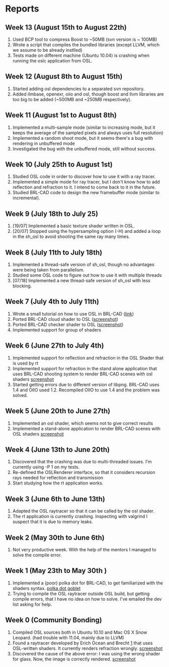 # Reports

## Week 13 (August 15th to August 22th)

1.  Used BCP tool to compress Boost to \~50MB (svn version is \~ 100MB)
2.  Wrote a script that compiles the bundled libraries (except LLVM,
    which we assume to be already instlled)
3.  Tests made on different machine (Ubuntu 10.04) is crashing when
    running the oslc application from OSL.

## Week 12 (August 8th to August 15th)

1.  Started adding osl dependencies to a separated svn repository.
2.  Added ilmbase, openexr, oiio and osl, though boost and llvm
    libraries are too big to be added (\~500MB and \~250MB
    respectively).

## Week 11 (August 1st to August 8th)

1.  Implemented a multi-sample mode (similar to increasing mode, but it
    keeps the average of the sampled pixels and always uses full
    resolution)
2.  Implemented a random shoot mode, but it seems there's a bug with
    rendering in unbuffered mode
3.  Investigated the bug with the unbuffered mode, still without
    success.

## Week 10 (July 25th to August 1st)

1.  Studied OSL code in order to discover how to use it with a ray
    tracer.
2.  Implemented a simple mode for ray tracer, but I don't know how to
    add reflection and refraction to it. I intend to come back to it in
    the future.
3.  Studied BRL-CAD code to design the new framebuffer mode (similar to
    incremental).

## Week 9 (July 18th to July 25)

1.  \[19/07\] Implemented a basic texture shader written in OSL.
2.  \[20/07\] Stopped using the hypersampling option (-H) and added a
    loop in the sh_osl to avoid shooting the same ray many times.

## Week 8 (July 11th to July 18th)

1.  Implemented a thread-safe version of sh_osl, though no advantages
    were being taken from parallelism.
2.  Studied some OSL code to figure out how to use it with multiple
    threads
3.  \[07/18\] Implemented a new thread-safe version of sh_osl with less
    blocking.

## Week 7 (July 4th to July 11th)

1.  Wrote a small tutorial on how to use OSL in BRL-CAD
    ([link](User:Kunigami/GSoc2011/OSL_Tutorial "wikilink"))
2.  Ported BRL-CAD cloud shader to OSL
    ([screenshot](http://dl.dropbox.com/u/1399996/GSoC/RT_OSL_cloud.png))
3.  Ported BRL-CAD checker shader to OSL
    ([screenshot](http://dl.dropbox.com/u/1399996/GSoC/RT_OSL_checker_glass.png))
4.  Implemented support for group of shaders

## Week 6 (June 27th to July 4th)

1.  Implemented support for reflection and refraction in the OSL Shader
    that is used by rt
2.  Implemented support for refraction in the stand alone application
    that uses BRL-CAD shooting system to render BRL-CAD scenes with osl
    shaders
    [screenshot](http://dl.dropbox.com/u/1399996/GSoC/OSL_RT-Refraction-Corrected-2011-06-30.png)
3.  Started getting errors due to different version of libpng. BRL-CAD
    uses 1.4 and OIIO used 1.2. Recompiled OIIO to use 1.4 and the
    problem was solved.

## Week 5 (June 20th to June 27th)

1.  Implemented an osl shader, which seems not to give correct results
2.  Implemented a stand-alone application to render BRL-CAD scenes with
    OSL shaders
    [screenshot](http://kuniga.files.wordpress.com/2021/06/osl-rt-2011-06-25.png)

## Week 4 (June 13th to June 20th)

1.  Discovered that the crashing was due to multi-threaded issues. I'm
    currently using -P 1 on my tests.
2.  Re-defined the OSLRenderer interface, so that it considers recursion
    rays needed for reflection and transmission
3.  Start studying how the rt application works.

## Week 3 (June 6th to June 13th)

1.  Adapted the OSL raytracer so that it can be called by the osl
    shader.
2.  The rt application is currently crashing. Inspecting with valgrind I
    suspect that it is due to memory leaks.

## Week 2 (May 30th to June 6th)

1.  Not very productive week. With the help of the mentors I managed to
    solve the compile error.

## Week 1 (May 23th to May 30th )

1.  Implemented a (poor) polka dot for BRL-CAD, to get familiarized with
    the shaders syntax. [polka dot
    goblet](http://kuniga.files.wordpress.com/2021/05/goblet1.png)
2.  Trying to compile the OSL raytracer outside OSL build, but getting
    compile errors, that I have no idea on how to solve. I've emailed
    the dev list asking for help.

## Week 0 (Community Bonding)

1.  Compiled OSL sources both in Ubuntu 10.10 and Mac OS X Snow Leopard.
    (had trouble with 11.04, mainly due to LLVM)
2.  Found a raytracer developed by Erich Ocean and Brecht
    [1](https://groups.google.com/forum/#!topic/osl-dev/B-JrY8KBo7I/discussion)
    that uses OSL-written shaders. It currently renders refraction
    wrongly.
    [screenshot](http://kuniga.files.wordpress.com/2021/04/image2.png)
3.  Discovered the cause of the above error: I was using the wrong
    shader for glass. Now, the image is correctly rendered.
    [screenshot](http://kuniga.files.wordpress.com/2021/04/testrender_closures_fixed_refraction.jpg)